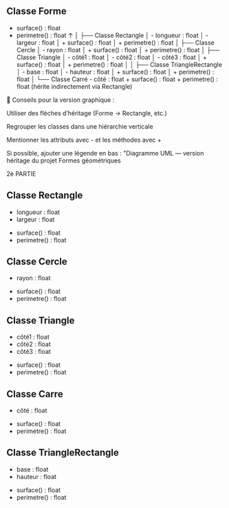 Classe Forme
--------------------------
+ surface() : float
+ perimetre() : float
↑
│
├── Classe Rectangle
│       - longueur : float
│       - largeur : float
│       + surface() : float
│       + perimetre() : float
│
├── Classe Cercle
│       - rayon : float
│       + surface() : float
│       + perimetre() : float
│
├── Classe Triangle
│       - côté1 : float
│       - côté2 : float
│       - côté3 : float
│       + surface() : float
│       + perimetre() : float
│
│
├── Classe TriangleRectangle
│       - base : float
│       - hauteur : float
│       + surface() : float
│       + perimetre() : float
│
└── Classe Carré
        - côté : float
        + surface() : float
        + perimetre() : float
        (hérite indirectement via Rectangle)



📌 Conseils pour la version graphique :

Utiliser des flèches d’héritage (Forme → Rectangle, etc.)

Regrouper les classes dans une hiérarchie verticale

Mentionner les attributs avec - et les méthodes avec +

Si possible, ajouter une légende en bas : "Diagramme UML — version héritage du projet Formes géométriques


2è PARTIE


Classe Rectangle
--------------------------
- longueur : float
- largeur : float
+ surface() : float
+ perimetre() : float

Classe Cercle
--------------------------
- rayon : float
+ surface() : float
+ perimetre() : float

Classe Triangle
--------------------------
- côté1 : float
- côté2 : float
- côté3 : float
+ surface() : float
+ perimetre() : float

Classe Carre
--------------------------
- côté : float
+ surface() : float
+ perimetre() : float

Classe TriangleRectangle
--------------------------
- base : float
- hauteur : float
+ surface() : float
+ perimetre() : float


